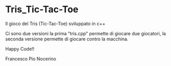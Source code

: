 # Tris_Tic-Tac-Toe
Il gioco del Tris (Tic-Tac-Toe) sviluppato in c++ 

Ci sono due versioni la prima "tris.cpp" permette di giocare due giocatori, la seconda versione permette di giocare contro la macchina.

Happy Code!!

Francesco Pio Nocerino

